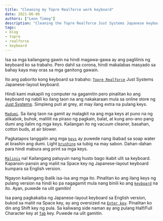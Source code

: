 ```yaml
---
title: "Cleaning my Topre Realforce work keyboard"
date: 2021-06-06
authors: ["Leon Timog"]
description: "Cleaning the Topre Realforce Just Systems Japanese keyboard"
tags:
- blog
- topre
- realforce
- keyboard
---
```

Isa sa mga kailangang gawin na hindi magawa-gawa ay ang paglilinis ng keyboard ko sa trabaho. Pero dahil sa corona, hindi makalabas masyado sa bahay kaya may oras sa mga ganitong gawain.

Ito ang paborito kong keyboard sa trabaho: [`Topre Realforce`](/cleaning-my-topre-realforce-work-keyboard/topre-realforce-jp-keyboard-top-view.jpg "Topre Realforce Just Systems Japanese keyboard") Just Systems Japanese-layout keyboard.

Hindi kami makapili ng computer na gagamitin pero pinalitan ko ang keyboard ng nabili ko ilang taon na ang nakakaraan mula sa online store ng [Just Systems](https://www.justmyshop.com/). Simpleng puti at grey, at may ilang extra na pulang keys.

[`Madumi`](/cleaning-my-topre-realforce-work-keyboard/topre-realforce-jp-keyboard-very-dirty.jpg "Very dirty Topre Realforce keyboard"). Sa ilang taon na gamit ay malagkit na ang mga keys at puno na ng alikabok, buhok, maliliit na piraso ng pagkain, balat, at kung ano-ano pang dumi ang ilalim ng mga keys. Kailangan ito ng vacuum cleaner, basahan, cotton buds, at air blower.

Pagkatapos tanggalin ang mga [`keys`](/cleaning-my-topre-realforce-work-keyboard/topre-realforce-jp-keyboard-keys-removed.jpg "Keys of Topre Realforce keyboard") ay puwede nang ibabad sa soap water at brashin ang dumi. Light [`brushing`](/cleaning-my-topre-realforce-work-keyboard/topre-realforce-jp-keyboard-brushing-with-soap-water.jpg "Brushing keys of Topre Realforce keyboard") sa tubig na may sabon. Dahan-dahan para hindi mabura ang print sa mga keys.

[`Malinis`](/cleaning-my-topre-realforce-work-keyboard/topre-realforce-jp-keyboard-cleaned-keys.jpg "Cleaned keys of Topre Realforce keyboard") na! Kailangang patuyuin nang husto bago ikabit ulit sa keyboard. Kapansin-pansin ang maliit na Space key ng Japanese-layout keyboard kumpara sa English version.

Ngayon kailangang ibalik isa-isa ang mga ito. Pinalitan ko ang ilang keys ng pulang version na hindi ko pa nagagamit mula nang binili ko ang [`keyboard`](/cleaning-my-topre-realforce-work-keyboard/topre-realforce-jp-keyboard-clean-keyboard.jpg "Cleaned Topre Realforce keyboard") na ito. Ayan, puwede na ulit gamitin!

Isa pang pagkakaiba ng Japanese-layout keyboard sa English version, bukod sa maliit na Space key, ay ang oversized na [`Enter key`](/cleaning-my-topre-realforce-work-keyboard/topre-realforce-jp-keyboard-red-enter-shift-keys.jpg "Red Enter and Shift keys of Topre Realforce keyboard"). Pinalitan ko din ang Shift key ng pula. Sa kaliwang side naman ay ang pulang Half/Full Character key at [`Tab`](/cleaning-my-topre-realforce-work-keyboard/topre-realforce-jp-keyboard-red-character-tab-keys.jpg "Red Character Change and Tab key of Topre Realforce keyboard") key. Puwede na ulit gamitin.

